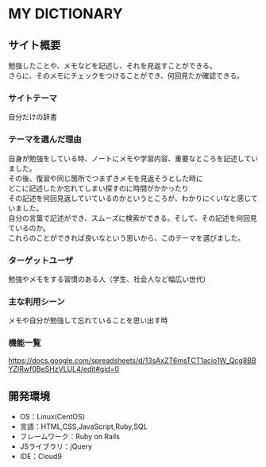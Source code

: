 # MY DICTIONARY

## サイト概要
勉強したことや、メモなどを記述し、それを見返すことができる。<br>
さらに、そのメモにチェックをつけることができ、何回見たか確認できる。

### サイトテーマ
自分だけの辞書

### テーマを選んだ理由
自身が勉強をしている時、ノートにメモや学習内容、重要なところを記述していました。<br>
その後、復習や同じ箇所でつまずきメモを見返そうとした時に<br>
どこに記述したか忘れてしまい探すのに時間がかかったり<br>
その記述を何回見返していているのかというところが、わかりにくいなと感じていました。<br>
自分の言葉で記述ができ、スムーズに検索ができる。そして、その記述を何回見ているのか。<br>
これらのことができれば良いなという思いから、このテーマを選びました。

### ターゲットユーザ
勉強やメモをする習慣のある人（学生、社会人など幅広い世代）

### 主な利用シーン
メモや自分が勉強して忘れていることを思い出す時

### 機能一覧
https://docs.google.com/spreadsheets/d/13sAxZT6msTCT1acio1W_Qcg8BBYZIRwf0BeSHzVLUL4/edit#gid=0

## 開発環境
- OS：Linux(CentOS)
- 言語：HTML,CSS,JavaScript,Ruby,SQL
- フレームワーク：Ruby on Rails
- JSライブラリ：jQuery
- IDE：Cloud9
